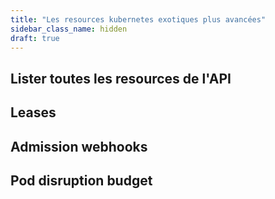 ```yaml
---
title: "Les resources kubernetes exotiques plus avancées" 
sidebar_class_name: hidden
draft: true
---
```


## Lister toutes les resources de l'API

## Leases

## Admission webhooks

## Pod disruption budget